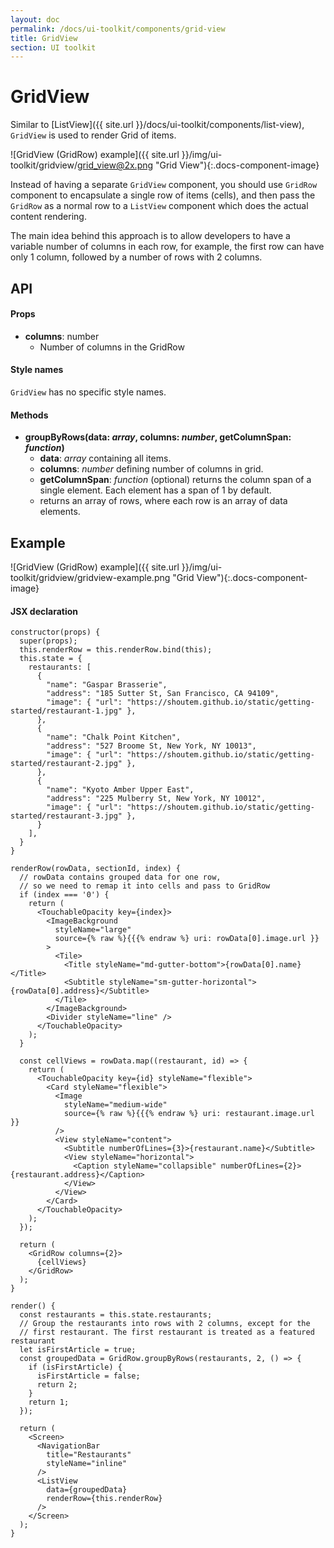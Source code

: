 ```yaml
---
layout: doc
permalink: /docs/ui-toolkit/components/grid-view
title: GridView
section: UI toolkit
---
```


# GridView

Similar to [ListView]({{ site.url }}/docs/ui-toolkit/components/list-view), `GridView` is used to render Grid of items.  

![GridView (GridRow) example]({{ site.url }}/img/ui-toolkit/gridview/grid_view@2x.png "Grid View"){:.docs-component-image}

Instead of having a separate `GridView` component, you should use `GridRow` component to encapsulate a single row of items (cells), and then pass the `GridRow` as a normal row to a `ListView` component which does the actual content rendering.  

The main idea behind this approach is to allow developers to have a variable number of columns in each row, for example, the first row can have only 1 column, followed by a number of rows with 2 columns.  

## API

#### Props

* **columns**: number  
  - Number of columns in the GridRow

#### Style names

`GridView` has no specific style names.

#### Methods

* **groupByRows(data: *array*, columns: *number*, getColumnSpan: *function*)**
  - **data**: *array* containing all items.
  - **columns**: *number* defining number of columns in grid.
  - **getColumnSpan**: *function* (optional) returns the column span of a single element. Each element has a span of 1 by default.
  - returns an array of rows, where each row is an array of data elements.

## Example

![GridView (GridRow) example]({{ site.url }}/img/ui-toolkit/gridview/gridview-example.png "Grid View"){:.docs-component-image}


#### JSX declaration
```JSX
constructor(props) {
  super(props);
  this.renderRow = this.renderRow.bind(this);
  this.state = {
    restaurants: [
      {
        "name": "Gaspar Brasserie",
        "address": "185 Sutter St, San Francisco, CA 94109",
        "image": { "url": "https://shoutem.github.io/static/getting-started/restaurant-1.jpg" },
      },
      {
        "name": "Chalk Point Kitchen",
        "address": "527 Broome St, New York, NY 10013",
        "image": { "url": "https://shoutem.github.io/static/getting-started/restaurant-2.jpg" },
      },
      {
        "name": "Kyoto Amber Upper East",
        "address": "225 Mulberry St, New York, NY 10012",
        "image": { "url": "https://shoutem.github.io/static/getting-started/restaurant-3.jpg" },
      }
    ],
  }
}

renderRow(rowData, sectionId, index) {
  // rowData contains grouped data for one row,
  // so we need to remap it into cells and pass to GridRow
  if (index === '0') {
    return (
      <TouchableOpacity key={index}>
        <ImageBackground
          styleName="large"
          source={% raw %}{{{% endraw %} uri: rowData[0].image.url }}
        >
          <Tile>
            <Title styleName="md-gutter-bottom">{rowData[0].name}</Title>
            <Subtitle styleName="sm-gutter-horizontal">{rowData[0].address}</Subtitle>
          </Tile>
        </ImageBackground>
        <Divider styleName="line" />
      </TouchableOpacity>
    );
  }

  const cellViews = rowData.map((restaurant, id) => {
    return (
      <TouchableOpacity key={id} styleName="flexible">
        <Card styleName="flexible">
          <Image
            styleName="medium-wide"
            source={% raw %}{{{% endraw %} uri: restaurant.image.url  }}
          />
          <View styleName="content">
            <Subtitle numberOfLines={3}>{restaurant.name}</Subtitle>
            <View styleName="horizontal">
              <Caption styleName="collapsible" numberOfLines={2}>{restaurant.address}</Caption>
            </View>
          </View>
        </Card>
      </TouchableOpacity>
    );
  });

  return (
    <GridRow columns={2}>
      {cellViews}
    </GridRow>
  );
}

render() {
  const restaurants = this.state.restaurants;
  // Group the restaurants into rows with 2 columns, except for the
  // first restaurant. The first restaurant is treated as a featured restaurant
  let isFirstArticle = true;
  const groupedData = GridRow.groupByRows(restaurants, 2, () => {
    if (isFirstArticle) {
      isFirstArticle = false;
      return 2;
    }
    return 1;
  });

  return (
    <Screen>
      <NavigationBar
        title="Restaurants"
        styleName="inline"
      />
      <ListView
        data={groupedData}
        renderRow={this.renderRow}
      />
    </Screen>
  );
}
```
